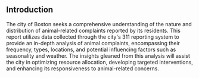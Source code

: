 ## **Introduction**

The city of Boston seeks a comprehensive understanding of the nature and distribution of animal-related complaints reported by its residents. This report utilizes data collected through the city's 311 reporting system to provide an in-depth analysis of animal complaints, encompassing their frequency, types, locations, and potential influencing factors such as seasonality and weather. The insights gleaned from this analysis will assist the city in optimizing resource allocation, developing targeted interventions, and enhancing its responsiveness to animal-related concerns.
